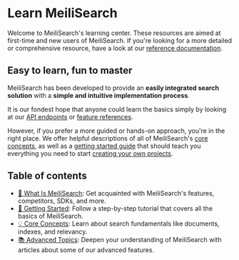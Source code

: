 # Learn MeiliSearch

Welcome to MeiliSearch's learning center. These resources are aimed at first-time and new users of MeiliSearch. If you're looking for a more detailed or comprehensive resource, have a look at our [reference documentation](/reference).

## Easy to learn, fun to master

MeiliSearch has been developed to provide an **easily integrated search solution** with a **simple and intuitive implementation process**.

It is our fondest hope that anyone could learn the basics simply by looking at our [API endpoints](/reference/api) or [feature references](/reference/features).

However, if you prefer a more guided or hands-on approach, you're in the right place. We offer helpful descriptions of all of MeiliSearch's [core concepts](/learn/core_concepts), as well as a [getting started guide](/learn/getting_started) that should teach you everything you need to start [creating your own projects](/create).

## Table of contents

- [🔎 What Is MeiliSearch](/learn/what_is_meilisearch): Get acquainted with MeiliSearch's features, competitors, SDKs, and more.
- [🚀 Getting Started](/learn/getting_started): Follow a step-by-step tutorial that covers all the basics of MeiliSearch.
- [💡 Core Concepts](/learn/core_concepts): Learn about search fundamentals like documents, indexes, and relevancy.
- [📚 Advanced Topics](/learn/advanced): Deepen your understanding of MeiliSearch with articles about some of our advanced features.
